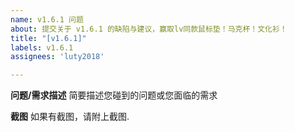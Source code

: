 ```yaml
---
name: v1.6.1 问题
about: 提交关于 v1.6.1 的缺陷与建议，赢取lv同款鼠标垫！马克杯！文化衫！
title: "[v1.6.1]"
labels: v1.6.1
assignees: 'luty2018'

---
```

**问题/需求描述**
简要描述您碰到的问题或您面临的需求

**截图**
如果有截图，请附上截图.
